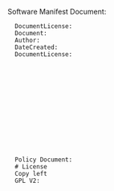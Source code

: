 
Software Manifest
Document: 

      DocumentLicense: 
      Document:
      Author: 
      DateCreated:
      DocumentLicense:
      
      
      
      
      
      
      
      
      
      
      
      
      
      
      Policy Document:
      # License
      Copy left
      GPL V2:
      
      
      
      

